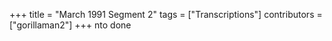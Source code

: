 +++
title = "March 1991 Segment 2"
tags = ["Transcriptions"]
contributors = ["gorillaman2"]
+++
nto done
